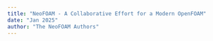 ```yaml
---
title: "NeoFOAM - A Collaborative Effort for a Modern OpenFOAM"
date: "Jan 2025"
author: "The NeoFOAM Authors"
---
```



